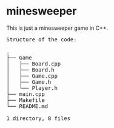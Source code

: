 # minesweeper
This is just a minesweeper game in C++.

<pre>
Structure of the code:

.
├── Game
│   ├── Board.cpp
│   ├── Board.h
│   ├── Game.cpp
│   ├── Game.h
│   └── Player.h
├── main.cpp
├── Makefile
└── README.md

1 directory, 8 files
</pre>